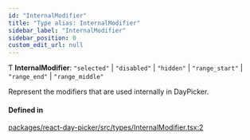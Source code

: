 ```yaml
---
id: "InternalModifier"
title: "Type alias: InternalModifier"
sidebar_label: "InternalModifier"
sidebar_position: 0
custom_edit_url: null
---
```


Ƭ **InternalModifier**: ``"selected"`` \| ``"disabled"`` \| ``"hidden"`` \| ``"range_start"`` \| ``"range_end"`` \| ``"range_middle"``

Represent the modifiers that are used internally in DayPicker.

#### Defined in

[packages/react-day-picker/src/types/InternalModifier.tsx:2](https://github.com/gpbl/react-day-picker/blob/0df406c0/packages/react-day-picker/src/types/InternalModifier.tsx#L2)
